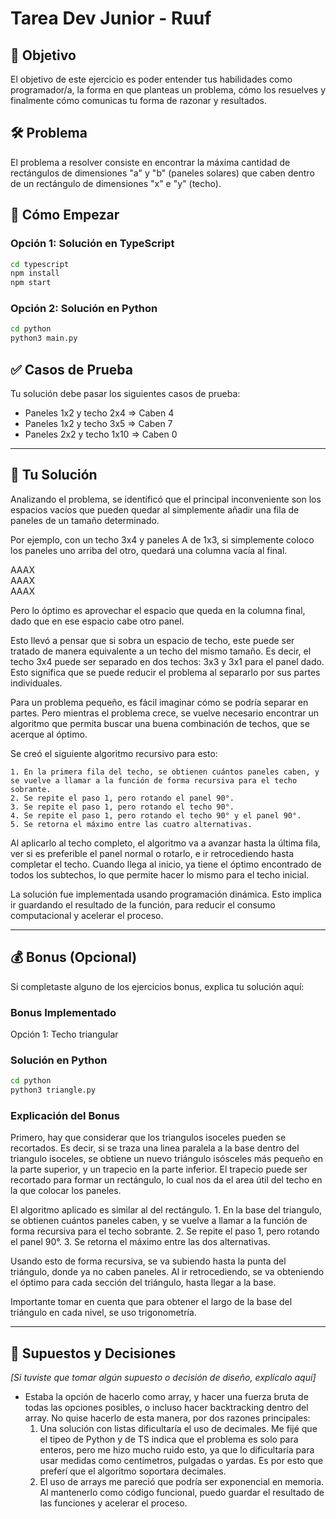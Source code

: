 # Tarea Dev Junior - Ruuf

## 🎯 Objetivo

El objetivo de este ejercicio es poder entender tus habilidades como programador/a, la forma en que planteas un problema, cómo los resuelves y finalmente cómo comunicas tu forma de razonar y resultados.

## 🛠️ Problema

El problema a resolver consiste en encontrar la máxima cantidad de rectángulos de dimensiones "a" y "b" (paneles solares) que caben dentro de un rectángulo de dimensiones "x" e "y" (techo).

## 🚀 Cómo Empezar

### Opción 1: Solución en TypeScript
```bash
cd typescript
npm install
npm start
```

### Opción 2: Solución en Python
```bash
cd python
python3 main.py
```

## ✅ Casos de Prueba

Tu solución debe pasar los siguientes casos de prueba:
- Paneles 1x2 y techo 2x4 ⇒ Caben 4
- Paneles 1x2 y techo 3x5 ⇒ Caben 7
- Paneles 2x2 y techo 1x10 ⇒ Caben 0

---

## 📝 Tu Solución

Analizando el problema, se identificó que el principal inconveniente son los espacios vacíos que pueden quedar al simplemente añadir una fila de paneles de un tamaño determinado.

Por ejemplo, con un techo 3x4 y paneles A de 1x3, si simplemente coloco los paneles uno arriba del otro, quedará una columna vacía al final.

AAAX <br>
AAAX <br>
AAAX

Pero lo óptimo es aprovechar el espacio que queda en la columna final, dado que en ese espacio cabe otro panel.

Esto llevó a pensar que si sobra un espacio de techo, este puede ser tratado de manera equivalente a un techo del mismo tamaño. Es decir, el techo 3x4 puede ser separado en dos techos: 3x3 y 3x1 para el panel dado. Esto significa que se puede reducir el problema al separarlo por sus partes individuales.

Para un problema pequeño, es fácil imaginar cómo se podría separar en partes. Pero mientras el problema crece, se vuelve necesario encontrar un algoritmo que permita buscar una buena combinación de techos, que se acerque al óptimo.

Se creó el siguiente algoritmo recursivo para esto:

    1. En la primera fila del techo, se obtienen cuántos paneles caben, y se vuelve a llamar a la función de forma recursiva para el techo sobrante.
    2. Se repite el paso 1, pero rotando el panel 90°.
    3. Se repite el paso 1, pero rotando el techo 90°.
    4. Se repite el paso 1, pero rotando el techo 90° y el panel 90°.
    5. Se retorna el máximo entre las cuatro alternativas.

Al aplicarlo al techo completo, el algoritmo va a avanzar hasta la última fila, ver si es preferible el panel normal o rotarlo, e ir retrocediendo hasta completar el techo. Cuando llega al inicio, ya tiene el óptimo encontrado de todos los subtechos, lo que permite hacer lo mismo para el techo inicial.

La solución fue implementada usando programación dinámica. Esto implica ir guardando el resultado de la función, para reducir el consumo computacional y acelerar el proceso.

---

## 💰 Bonus (Opcional)

Si completaste alguno de los ejercicios bonus, explica tu solución aquí:

### Bonus Implementado

Opción 1: Techo triangular

### Solución en Python
```bash
cd python
python3 triangle.py
```

### Explicación del Bonus

Primero, hay que considerar que los triangulos isoceles pueden se recortados. Es decir, si se traza una linea paralela a la base dentro del triangulo isoceles, se obtiene un nuevo triángulo isósceles más pequeño en la parte superior, y un trapecio en la parte inferior. El trapecio puede ser recortado para formar un rectángulo, lo cual nos da el area útil del techo en la que colocar los paneles.

El algoritmo aplicado es similar al del rectángulo.
    1. En la base del triangulo, se obtienen cuántos paneles caben, y se vuelve a llamar a la función de forma recursiva para el techo sobrante.
    2. Se repite el paso 1, pero rotando el panel 90°.
    3. Se retorna el máximo entre las dos alternativas.

Usando esto de forma recursiva, se va subiendo hasta la punta del triángulo, donde ya no caben paneles. Al ir retrocediendo, se va obteniendo el óptimo para cada sección del triángulo, hasta llegar a la base.

Importante tomar en cuenta que para obtener el largo de la base del triángulo en cada nivel, se uso trigonometría.

---

## 🤔 Supuestos y Decisiones

*[Si tuviste que tomar algún supuesto o decisión de diseño, explícalo aquí]*

- Estaba la opción de hacerlo como array, y hacer una fuerza bruta de todas las opciones posibles, o incluso hacer backtracking dentro del array.
No quise hacerlo de esta manera, por dos razones principales:
    1. Una solución con listas dificultaría el uso de decimales. Me fijé que el tipeo de Python y de TS indica que el problema es solo para enteros, pero me hizo mucho ruido esto, ya que lo dificultaría para usar medidas como centímetros, pulgadas o yardas. Es por esto que preferí que el algoritmo soportara decimales.
    2. El uso de arrays me pareció que podría ser exponencial en memoria. Al mantenerlo como código funcional, puedo guardar el resultado de las funciones y acelerar el proceso.
